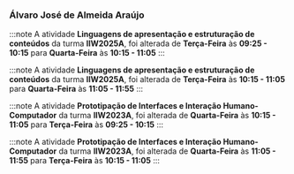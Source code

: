 ### Álvaro José de Almeida Araújo


:::note
A atividade **Linguagens de apresentação e estruturação de conteúdos** da turma **IIW2025A**, foi alterada de **Terça-Feira** às **09:25 - 10:15** para **Quarta-Feira** às **10:15 - 11:05**
:::
        


:::note
A atividade **Linguagens de apresentação e estruturação de conteúdos** da turma **IIW2025A**, foi alterada de **Terça-Feira** às **10:15 - 11:05** para **Quarta-Feira** às **11:05 - 11:55**
:::
        


:::note
A atividade **Prototipação de Interfaces e Interação Humano-Computador** da turma **IIW2023A**, foi alterada de **Quarta-Feira** às **10:15 - 11:05** para **Terça-Feira** às **09:25 - 10:15**
:::
        


:::note
A atividade **Prototipação de Interfaces e Interação Humano-Computador** da turma **IIW2023A**, foi alterada de **Quarta-Feira** às **11:05 - 11:55** para **Terça-Feira** às **10:15 - 11:05**
:::
        

